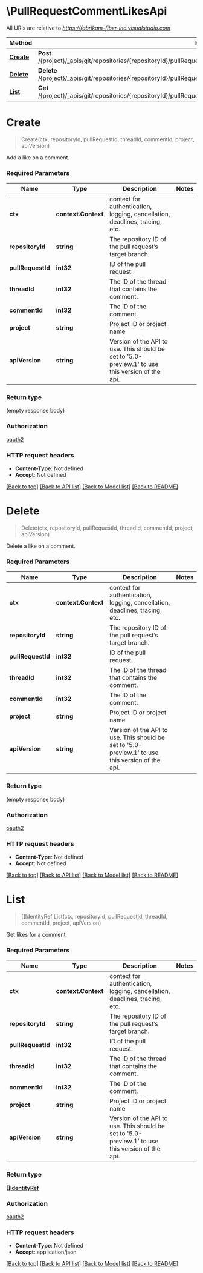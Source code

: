 # \PullRequestCommentLikesApi

All URIs are relative to *https://fabrikam-fiber-inc.visualstudio.com*

Method | HTTP request | Description
------------- | ------------- | -------------
[**Create**](PullRequestCommentLikesApi.md#Create) | **Post** /{project}/_apis/git/repositories/{repositoryId}/pullRequests/{pullRequestId}/threads/{threadId}/comments/{commentId}/likes | 
[**Delete**](PullRequestCommentLikesApi.md#Delete) | **Delete** /{project}/_apis/git/repositories/{repositoryId}/pullRequests/{pullRequestId}/threads/{threadId}/comments/{commentId}/likes | 
[**List**](PullRequestCommentLikesApi.md#List) | **Get** /{project}/_apis/git/repositories/{repositoryId}/pullRequests/{pullRequestId}/threads/{threadId}/comments/{commentId}/likes | 


# **Create**
> Create(ctx, repositoryId, pullRequestId, threadId, commentId, project, apiVersion)


Add a like on a comment.

### Required Parameters

Name | Type | Description  | Notes
------------- | ------------- | ------------- | -------------
 **ctx** | **context.Context** | context for authentication, logging, cancellation, deadlines, tracing, etc.
  **repositoryId** | **string**| The repository ID of the pull request’s target branch. | 
  **pullRequestId** | **int32**| ID of the pull request. | 
  **threadId** | **int32**| The ID of the thread that contains the comment. | 
  **commentId** | **int32**| The ID of the comment. | 
  **project** | **string**| Project ID or project name | 
  **apiVersion** | **string**| Version of the API to use.  This should be set to &#39;5.0-preview.1&#39; to use this version of the api. | 

### Return type

 (empty response body)

### Authorization

[oauth2](../README.md#oauth2)

### HTTP request headers

 - **Content-Type**: Not defined
 - **Accept**: Not defined

[[Back to top]](#) [[Back to API list]](../README.md#documentation-for-api-endpoints) [[Back to Model list]](../README.md#documentation-for-models) [[Back to README]](../README.md)

# **Delete**
> Delete(ctx, repositoryId, pullRequestId, threadId, commentId, project, apiVersion)


Delete a like on a comment.

### Required Parameters

Name | Type | Description  | Notes
------------- | ------------- | ------------- | -------------
 **ctx** | **context.Context** | context for authentication, logging, cancellation, deadlines, tracing, etc.
  **repositoryId** | **string**| The repository ID of the pull request’s target branch. | 
  **pullRequestId** | **int32**| ID of the pull request. | 
  **threadId** | **int32**| The ID of the thread that contains the comment. | 
  **commentId** | **int32**| The ID of the comment. | 
  **project** | **string**| Project ID or project name | 
  **apiVersion** | **string**| Version of the API to use.  This should be set to &#39;5.0-preview.1&#39; to use this version of the api. | 

### Return type

 (empty response body)

### Authorization

[oauth2](../README.md#oauth2)

### HTTP request headers

 - **Content-Type**: Not defined
 - **Accept**: Not defined

[[Back to top]](#) [[Back to API list]](../README.md#documentation-for-api-endpoints) [[Back to Model list]](../README.md#documentation-for-models) [[Back to README]](../README.md)

# **List**
> []IdentityRef List(ctx, repositoryId, pullRequestId, threadId, commentId, project, apiVersion)


Get likes for a comment.

### Required Parameters

Name | Type | Description  | Notes
------------- | ------------- | ------------- | -------------
 **ctx** | **context.Context** | context for authentication, logging, cancellation, deadlines, tracing, etc.
  **repositoryId** | **string**| The repository ID of the pull request’s target branch. | 
  **pullRequestId** | **int32**| ID of the pull request. | 
  **threadId** | **int32**| The ID of the thread that contains the comment. | 
  **commentId** | **int32**| The ID of the comment. | 
  **project** | **string**| Project ID or project name | 
  **apiVersion** | **string**| Version of the API to use.  This should be set to &#39;5.0-preview.1&#39; to use this version of the api. | 

### Return type

[**[]IdentityRef**](IdentityRef.md)

### Authorization

[oauth2](../README.md#oauth2)

### HTTP request headers

 - **Content-Type**: Not defined
 - **Accept**: application/json

[[Back to top]](#) [[Back to API list]](../README.md#documentation-for-api-endpoints) [[Back to Model list]](../README.md#documentation-for-models) [[Back to README]](../README.md)

